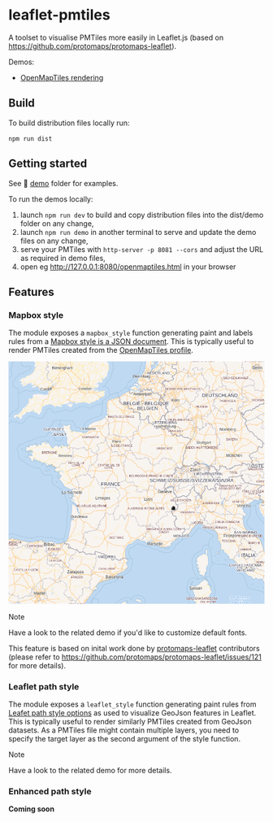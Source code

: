 # leaflet-pmtiles

A toolset to visualise PMTiles more easily in Leaflet.js (based on https://github.com/protomaps/protomaps-leaflet).

Demos:
* [OpenMapTiles rendering](https://kalisio.github.io/leaflet-pmtiles/openmapstyle.html)

## Build

To build distribution files locally run: 
```
npm run dist
```

## Getting started

See :open_file_folder: [demo](./demo) folder for examples.

To run the demos locally:
1) launch `npm run dev` to build and copy distribution files into the dist/demo folder on any change,
2) launch `npm run demo` in another terminal to serve and update the demo files on any change,
3) serve your PMTiles with `http-server -p 8081 --cors` and adjust the URL as required in demo files,
4) open eg http://127.0.0.1:8080/openmaptiles.html in your browser

## Features

### Mapbox style

The module exposes a `mapbox_style` function generating paint and labels rules from a [Mapbox style is a JSON document](https://docs.mapbox.com/help/glossary/style/). This is typically useful to render PMTiles created from the [OpenMapTiles profile](https://github.com/openmaptiles/planetiler-openmaptiles).

![Image](./OpenMapTiles.png)

> [!NOTE]
> Have a look to the related demo if you'd like to customize default fonts.

This feature is based on inital work done by [protomaps-leaflet](https://github.com/protomaps/protomaps-leaflet) contributors (please refer to https://github.com/protomaps/protomaps-leaflet/issues/121 for more details).

### Leaflet path style

The module exposes a `leaflet_style` function generating paint rules from [Leafet path style options](https://leafletjs.com/reference.html#path) as used to visualize GeoJson features in Leaflet. This is typically useful to render similarly PMTiles created from GeoJson datasets. As a PMTiles file might contain multiple layers, you need to specify the target layer as the second argument of the style function.

> [!NOTE]
> Have a look to the related demo for more details.

### Enhanced path style

**Coming soon**
